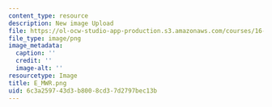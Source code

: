 ```yaml
---
content_type: resource
description: New image Upload
file: https://ol-ocw-studio-app-production.s3.amazonaws.com/courses/16-90-computational-methods-in-aerospace-engineering-spring-2014/6c3a259743d3b8008cd37d2797bec13b_E_MWR.png
file_type: image/png
image_metadata:
  caption: ''
  credit: ''
  image-alt: ''
resourcetype: Image
title: E_MWR.png
uid: 6c3a2597-43d3-b800-8cd3-7d2797bec13b
---
```

